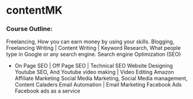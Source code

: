 # contentMK

### Course Outline:
﻿﻿﻿Freelancing, How you can earn money by using your skills.
﻿﻿﻿Blogging, Freelancing Writing | Content Writing |
﻿﻿﻿Keyword Research, What people type in Google or any search engine.
﻿﻿﻿Search engine Optimization (SEO)
- On Page SEO | Off Page SEO | Technical SEO
﻿﻿﻿Website Designing
﻿﻿﻿Youtube SEO, And Youtube video making | Video Editing
﻿﻿﻿Amazon Affiliate Marketing
﻿﻿﻿Social Media Marketing, Social Media management, Content Caladers
﻿﻿﻿Email Automation | Email Marketing
﻿﻿﻿﻿Facebook Ads
﻿﻿﻿﻿Facebook ads as a service

  
